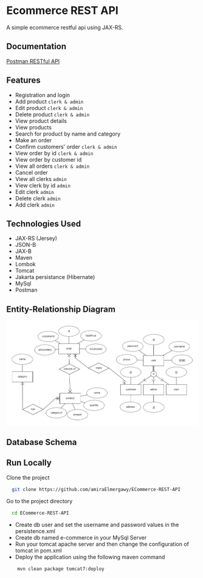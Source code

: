 
# Ecommerce REST API

A simple ecommerce restful api using JAX-RS.


## Documentation

[Postman RESTful API](https://documenter.getpostman.com/view/10348227/UyxdMA8V)


## Features

- Registration and login
- Add product  ```clerk & admin```
- Edit product ```clerk & admin```
- Delete product ```clerk & admin```
- View product details
- View products
- Search for product by name and category
- Make an order
- Confirm customers' order ```clerk & admin```
- View order by id ```clerk & admin```
- View order by customer id
- View all orders ```clerk & admin```
- Cancel order
- View all clerks ```admin```
- View clerk by id ```admin```
- Edit clerk ```admin```
- Delete clerk ```admin```
- Add clerk ```admin```




## Technologies Used

- JAX-RS (Jersey)
- JSON-B
- JAX-B
- Maven
- Lombok
- Tomcat
- Jakarta persistance (Hibernate)
- MySql
- Postman


## Entity-Relationship Diagram

<p align="center">
  <img src="src/main/resources/images/erd.png" title="erd">
</p>

## Database Schema

## Run Locally

Clone the project

```bash
  git clone https://github.com/amiraElmergawy/ECommerce-REST-API
```

Go to the project directory

```bash
  cd ECommerce-REST-API
```

- Create db user and set the username and password values in the persistence.xml
- Create db named e-commerce in your MySql Server
- Run your tomcat apache server and then change the configuration of tomcat in pom.xml
- Deploy the application using the following maven command


```bash
    mvn clean package tomcat7:deploy
```
